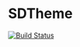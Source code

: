 # SDTheme

[![Build Status](https://travis-ci.org/SlashDevelopers/SDTheme.svg?branch=master)](https://travis-ci.org/SlashDevelopers/SDTheme)